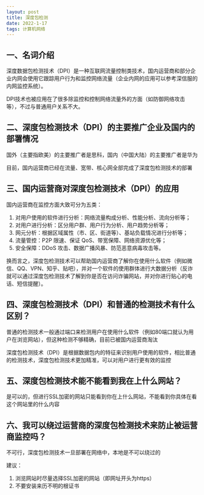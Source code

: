 ```yaml
---
layout: post
title: 深度包检测
date: 2022-1-17
tags: 计算机网络
---
```

## 一、名词介绍

深度数据包检测技术（DPI）是一种互联网流量控制类技术，国内运营商和部分企业内网会使用它跟踪用户行为和监控网络流量（企业内网的应用可以参考深信服的内网监控系统）。

DPI技术也被应用在了很多除监控和控制网络流量外的方面（如防御网络攻击等），不过与普通用户关系不大。

## 二、深度包检测技术（DPI）的主要推广企业及国内的部署情况

国外（主要指欧美）的主要推广者是思科，国内（中国大陆）的主要推广者是华为

目前，国内运营商已经在流量、宽带、核心网全部完成了深度包检测技术的部署

## 三、国内运营商对深度包检测技术（DPI）的应用

国内运营商在监控方面大致可分为五类：

1. 对用户使用的软件进行分析：网络流量构成分析、性能分析、流向分析等；
2. 对用户进行分析：区分用户群、用户行为分析、用户趋势分析等；
3. 网元分析：根据区域属性（市、区、街道等）、基站负载情况进行分析等；
4. 流量管控：P2P 限速、保证 QoS、带宽保障、网络资源优化等；
5. 安全保障：DDoS 攻击、数据广播风暴、防范恶意病毒攻击等。

换而言之，深度包检测技术可以帮助国内运营商了解你在使用什么软件（例如微信、QQ、VPN、知乎、贴吧），并对一个软件的使用群体进行大数据分析（反诈就可以通过深度包检测技术了解到你是否在访问诈骗网站，并对你进行贴心的电话、短信提醒）。

## 四、深度包检测技术（DPI）和普通的检测技术有什么区别？

普通的检测技术一般通过端口来检测用户在使用什么软件（例如80端口就认为用户在浏览网站），但这种检测不够精确，目前已被国内运营商淘汰

深度包检测技术（DPI）是根据数据包内的特征来识别用户使用的软件，相比普通的检测技术，深度包检测技术更加精准，可以对用户进行更有效的监控

## 五、深度包检测技术能不能看到我在上什么网站？

是可以的，但进行SSL加密的网站只能看到你在上什么网站，不能看到你具体在看这个网站里的什么内容

## 六、我可以绕过运营商的深度包检测技术来防止被运营商监控吗？

不可行，深度包检测技术一旦部署在网络中，本地是不可以绕过的

建议：

1. 浏览网站时尽量选择SSL加密的网站（即网址开头为https）
2. 不要安装来历不明的根证书
